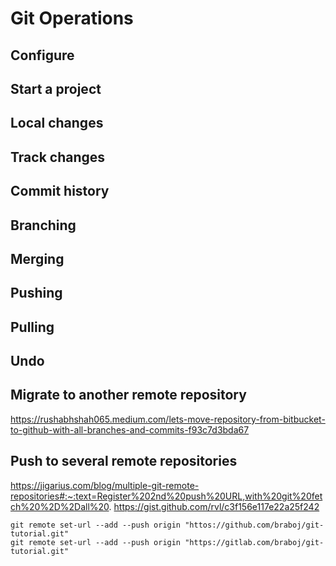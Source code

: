 # Git Operations

## Configure
## Start a project
## Local changes
## Track changes
## Commit history
## Branching
## Merging
## Pushing
## Pulling
## Undo
## Migrate to another remote repository
https://rushabhshah065.medium.com/lets-move-repository-from-bitbucket-to-github-with-all-branches-and-commits-f93c7d3bda67

## Push to several remote repositories
https://jigarius.com/blog/multiple-git-remote-repositories#:~:text=Register%202nd%20push%20URL,with%20git%20fetch%20%2D%2Dall%20.
https://gist.github.com/rvl/c3f156e117e22a25f242

```
git remote set-url --add --push origin "httos://github.com/braboj/git-tutorial.git"
git remote set-url --add --push origin "https://gitlab.com/braboj/git-tutorial.git"
```
